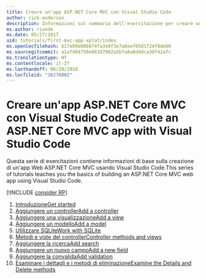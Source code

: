 ```yaml
---
title: Creare un'app ASP.NET Core MVC con Visual Studio Code
author: rick-anderson
description: Informazioni sul sommario dell'esercitazione per creare un'app ASP.NET Core MVC con Visual Studio Code.
ms.author: riande
ms.date: 05/17/2017
uid: tutorials/first-mvc-app-xplat/index
ms.openlocfilehash: b17e09e086874fa3e8f3e7a6eef05d1f24f8de66
ms.sourcegitcommit: a1afd04758e663d7062a5bfa8a0d4dca38f42afc
ms.translationtype: HT
ms.contentlocale: it-IT
ms.lasthandoff: 06/20/2018
ms.locfileid: "36276802"
---
```

# <a name="create-an-aspnet-core-mvc-app-with-visual-studio-code"></a><span data-ttu-id="9e569-103">Creare un'app ASP.NET Core MVC con Visual Studio Code</span><span class="sxs-lookup"><span data-stu-id="9e569-103">Create an ASP.NET Core MVC app with Visual Studio Code</span></span>

<span data-ttu-id="9e569-104">Questa serie di esercitazioni contiene informazioni di base sulla creazione di un'app Web ASP.NET Core MVC usando Visual Studio Code.</span><span class="sxs-lookup"><span data-stu-id="9e569-104">This series of tutorials teaches you the basics of building an ASP.NET Core MVC web app using Visual Studio Code.</span></span> 

[!INCLUDE [consider RP](../../includes/razor.md)]

1. [<span data-ttu-id="9e569-105">Introduzione</span><span class="sxs-lookup"><span data-stu-id="9e569-105">Get started</span></span>](xref:tutorials/first-mvc-app-xplat/start-mvc)
1. [<span data-ttu-id="9e569-106">Aggiungere un controller</span><span class="sxs-lookup"><span data-stu-id="9e569-106">Add a controller</span></span>](xref:tutorials/first-mvc-app-xplat/adding-controller)
1. [<span data-ttu-id="9e569-107">Aggiungere una visualizzazione</span><span class="sxs-lookup"><span data-stu-id="9e569-107">Add a view</span></span>](xref:tutorials/first-mvc-app-xplat/adding-view)
1. [<span data-ttu-id="9e569-108">Aggiungere un modello</span><span class="sxs-lookup"><span data-stu-id="9e569-108">Add a model</span></span>](xref:tutorials/first-mvc-app-xplat/adding-model)
1. [<span data-ttu-id="9e569-109">Utilizzare SQLite</span><span class="sxs-lookup"><span data-stu-id="9e569-109">Work with SQLite</span></span>](xref:tutorials/first-mvc-app-xplat/working-with-sql)
1. [<span data-ttu-id="9e569-110">Metodi e viste del controller</span><span class="sxs-lookup"><span data-stu-id="9e569-110">Controller methods and views</span></span>](xref:tutorials/first-mvc-app-xplat/controller-methods-views)
1. [<span data-ttu-id="9e569-111">Aggiungere la ricerca</span><span class="sxs-lookup"><span data-stu-id="9e569-111">Add search</span></span>](xref:tutorials/first-mvc-app-xplat/search)
1. [<span data-ttu-id="9e569-112">Aggiungere un nuovo campo</span><span class="sxs-lookup"><span data-stu-id="9e569-112">Add a new field</span></span>](xref:tutorials/first-mvc-app-xplat/new-field)
1. [<span data-ttu-id="9e569-113">Aggiungere la convalida</span><span class="sxs-lookup"><span data-stu-id="9e569-113">Add validation</span></span>](xref:tutorials/first-mvc-app-xplat/validation)
1. [<span data-ttu-id="9e569-114">Esaminare i dettagli e i metodi di eliminazione</span><span class="sxs-lookup"><span data-stu-id="9e569-114">Examine the Details and Delete methods</span></span>](xref:tutorials/first-mvc-app/details)
